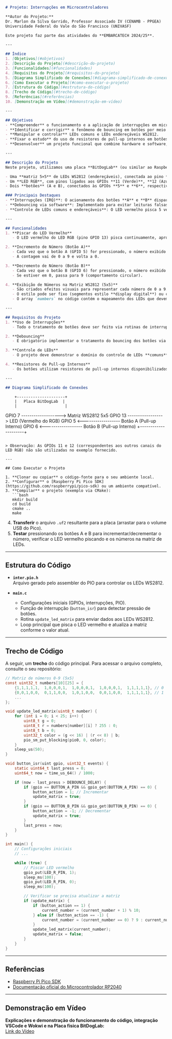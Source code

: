 ```markdown
# Projeto: Interrupções em Microcontroladores

**Autor do Projeto:**  
Dr. Marlon da Silva Garrido, Professor Associado IV (CENAMB - PPGEA)  
Universidade Federal do Vale do São Francisco (UNIVASF)  

Este projeto faz parte das atividades do **EMBARCATECH 2024/25**.

---

## Índice
1. [Objetivos](#objetivos)  
2. [Descrição do Projeto](#descrição-do-projeto)  
3. [Funcionalidades](#funcionalidades)  
4. [Requisitos do Projeto](#requisitos-do-projeto)  
5. [Diagrama Simplificado de Conexões](#diagrama-simplificado-de-conexões)  
6. [Como Executar o Projeto](#como-executar-o-projeto)  
7. [Estrutura do Código](#estrutura-do-código)  
8. [Trecho de Código](#trecho-de-código)  
9. [Referências](#referências)  
10. [Demonstração em Vídeo](#demonstração-em-vídeo)

---

## Objetivos
- **Compreender** o funcionamento e a aplicação de interrupções em microcontroladores.  
- **Identificar e corrigir** o fenômeno de bouncing em botões por meio de debouncing via software.  
- **Manipular e controlar** LEDs comuns e LEDs endereçáveis WS2812.  
- **Fixar o estudo** do uso de resistores de pull-up internos em botões de acionamento.  
- **Desenvolver** um projeto funcional que combine hardware e software, demonstrando o uso prático de interrupções e controle de LEDs.

---

## Descrição do Projeto
Neste projeto, utilizamos uma placa **BitDogLab** (ou similar ao Raspberry Pi Pico) para demonstrar o uso de interrupções e debouncing de botões. O firmware controla:

- Uma **matriz 5×5** de LEDs WS2812 (endereçáveis), conectada ao pino **GPIO 7**.  
- Um **LED RGB**, com pinos ligados aos GPIOs **11 (Verde)**, **12 (Azul)** e **13 (Vermelho)**. No código, utilizamos o pino **13 (vermelho)** para piscar.  
- Dois **botões** (A e B), conectados às GPIOs **5** e **6**, respectivamente, utilizando resistores de **pull-up internos**.

### Principais Destaques
- **Interrupções (IRQ)**: O acionamento dos botões **A** e **B** dispara rotinas de interrupção que incrementam ou decrementam o valor exibido na matriz.  
- **Debouncing via software**: Implementado para evitar leituras falsas causadas pelo bouncing do botão.  
- **Controle de LEDs comuns e endereçáveis**: O LED vermelho pisca 5 vezes por segundo, enquanto a matriz WS2812 exibe números de **0 a 9** em formato 5×5.

---

## Funcionalidades
1. **Piscar do LED Vermelho**  
   - O LED vermelho do LED RGB (pino GPIO 13) pisca continuamente, aproximadamente **5 vezes por segundo**.  

2. **Incremento de Número (Botão A)**  
   - Cada vez que o botão A (GPIO 5) for pressionado, o número exibido na matriz **aumenta** em 1.  
   - A contagem vai de 0 a 9 e volta a 0.  

3. **Decremento de Número (Botão B)**  
   - Cada vez que o botão B (GPIO 6) for pressionado, o número exibido na matriz **diminui** em 1.  
   - Se estiver em 0, passa para 9 (comportamento circular).  

4. **Exibição de Números na Matriz WS2812 (5x5)**  
   - São criados efeitos visuais para representar cada número de 0 a 9.  
   - O estilo pode ser fixo (segmentos estilo **display digital**) ou criativo, desde que o algarismo seja identificável.  
   - O array `numbers` no código contém o mapeamento dos LEDs que devem estar acesos para cada dígito.

---

## Requisitos do Projeto
1. **Uso de Interrupções**  
   - Todo o tratamento de botões deve ser feito via rotinas de interrupção.  

2. **Debouncing**  
   - É obrigatório implementar o tratamento do bouncing dos botões via software.  

3. **Controle de LEDs**  
   - O projeto deve demonstrar o domínio do controle de LEDs **comuns** (LED RGB) e **endereçáveis** (WS2812).  

4. **Resistores de Pull-up Internos**  
   - Os botões utilizam resistores de pull-up internos disponibilizados pelo microcontrolador.

---

## Diagrama Simplificado de Conexões

```
        +---------------------+
        |   Placa BitDogLab  |
        |                     |
 GPIO 7 -------------------> Matriz WS2812 5x5
 GPIO 13 -----------------> LED (Vermelho do RGB)
 GPIO 5 <------------------ Botão A (Pull-up Interno)
 GPIO 6 <------------------ Botão B (Pull-up Interno)
        +---------------------+
```

> Observação: As GPIOs 11 e 12 (correspondentes aos outros canais do LED RGB) não são utilizadas no exemplo fornecido.

---

## Como Executar o Projeto

1. **Clonar ou copiar** o código-fonte para o seu ambiente local.  
2. **Configurar** o [Raspberry Pi Pico SDK](https://github.com/raspberrypi/pico-sdk) ou um ambiente compatível.  
3. **Compilar** o projeto (exemplo via CMake):  
   ```bash
   mkdir build
   cd build
   cmake ..
   make
   ```
4. **Transferir** o arquivo `.uf2` resultante para a placa (arrastar para o volume USB do Pico).  
5. **Testar** pressionando os botões A e B para incrementar/decrementar o número, verificar o LED vermelho piscando e os números na matriz de LEDs.

---

## Estrutura do Código

- **`inter.pio.h`**  
  Arquivo gerado pelo assembler do PIO para controlar os LEDs WS2812.  

- **`main.c`**  
  - Configurações iniciais (GPIOs, interrupções, PIO).  
  - Função de interrupção (`button_isr`) para detectar pressão de botões.  
  - Rotina `update_led_matrix` para enviar dados aos LEDs WS2812.  
  - Loop principal que pisca o LED vermelho e atualiza a matriz conforme o valor atual.  

---

## Trecho de Código

A seguir, um **trecho** do código principal. Para acessar o arquivo completo, consulte o seu repositório:

```c
// Matriz de números 0-9 (5x5)
const uint32_t numbers[10][25] = {
    {1,1,1,1,1,  1,0,0,0,1,  1,0,0,0,1,  1,0,0,0,1,  1,1,1,1,1}, // 0
    {0,0,1,0,0,  0,1,1,0,0,  1,0,1,0,0,  0,0,1,0,0,  1,1,1,1,1}, // 1
    ...
};

void update_led_matrix(uint8_t number) {
    for (int i = 0; i < 25; i++) {
        uint8_t g = 0;
        uint8_t r = numbers[number][i] ? 255 : 0;  
        uint8_t b = 0;
        uint32_t color = (g << 16) | (r << 8) | b;
        pio_sm_put_blocking(pio0, 0, color);
    }
    sleep_us(50);
}

void button_isr(uint gpio, uint32_t events) {
    static uint64_t last_press = 0;
    uint64_t now = time_us_64() / 1000;

    if (now - last_press > DEBOUNCE_DELAY) {
        if (gpio == BUTTON_A_PIN && gpio_get(BUTTON_A_PIN) == 0) {
            button_action = 1; // Incrementar
            update_matrix = true;
        }
        if (gpio == BUTTON_B_PIN && gpio_get(BUTTON_B_PIN) == 0) {
            button_action = -1; // Decrementar
            update_matrix = true;
        }
        last_press = now;
    }
}

int main() {
    // Configurações iniciais
    // ...

    while (true) {
        // Piscar LED vermelho
        gpio_put(LED_R_PIN, 1);
        sleep_ms(100);
        gpio_put(LED_R_PIN, 0);
        sleep_ms(100);

        // Verificar se precisa atualizar a matriz
        if (update_matrix) {
            if (button_action == 1) {
                current_number = (current_number + 1) % 10;
            } else if (button_action == -1) {
                current_number = (current_number == 0) ? 9 : current_number - 1;
            }
            update_led_matrix(current_number);
            update_matrix = false;
        }
    }
}
```

---

## Referências
- [Raspberry Pi Pico SDK](https://github.com/raspberrypi/pico-sdk)  
- [Documentação oficial do Microcontrolador RP2040](https://www.raspberrypi.com/documentation/microcontrollers/)  

---

## Demonstração em Vídeo
**Explicações e demonstração do funcionamento do código, integração VSCode e Wokwi e na Placa física BitDogLab:**  
[Link do Vídeo](https://youtu.be/YqCcCaqnhxA)
```